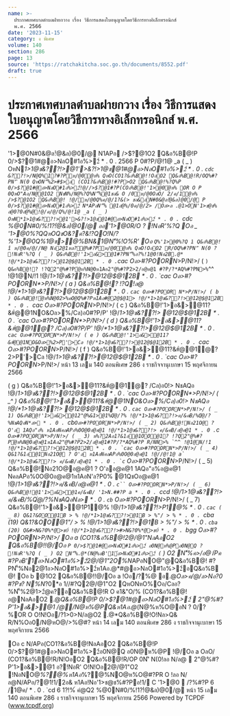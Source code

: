 ```yaml
---
name: >-
  ประกาศเทศบาลตำบลฝายกวาง เรื่อง วิธีการแสดงใบอนุญาตโดยวิธีการทางอิเล็กทรอนิกส์
  พ.ศ. 2566
date: '2023-11-15'
category: ง พิเศษ
volume: 140
section: 286
page: 13
source: 'https://ratchakitcha.soc.go.th/documents/8552.pdf'
draft: true
---
```


# ประกาศเทศบาลตำบลฝายกวาง เรื่อง วิธีการแสดงใบอนุญาตโดยวิธีการทางอิเล็กทรอนิกส์ พ.ศ. 2566

'1>@0N#0&@ล!ํ@&ล)@0/@ N1APอ />$?@1O2 Q&อ%B@!P 0/>$?@1#@อ>NลO#1อ%>2์ * . 0 . 2566 P 0#?P/@!1@ _a ( _ ) OหN*1>1@ช&??!>@1'>&?!>1@ช@1#@อ>NลO#1อ%>2์ * . 0 . `cdc &??!>/N@Q%1?#?Pห/@0ํ@ห% QหO(CO1?&อ%B@!!OอO2 Q&อ%B@!R/OQ%#?PN'ิ N(0 QหON'็%2>#$>อ (CO1?&อ%B@!#?P>O2 Q&อ%B@!%?Q%P 0/>$?@1#@อ>NลO#1อ%>2์!@//>$?@1#?P(COอ%B@!'1>@0ํ@ห% OR O P 0QหO"Aอ/N@@1O2 NชN%/N@%?Q%N'็%@1ชอ& O /0ห/@0OลO/ 2/ค/1ํ@ห% />$?@1O2 Q&อ%B@! !@/ห/@0Q%ค/@/1?&(> ชอ&อN#0&@ล!ํ@&ล)@0/@ P 0/>$?@1#@อ>NลO#1อ%>2์ N*APอN'็% @1อํ@%/0ค/@/2> /Oล>ล .@1>ON'1>ช@ช% อ@0?0อํ@%@!@/ค/@/Q%/@!1@ _a ( _ ) OหN*1>1@ช&??!>@1'>&?!>1@ช@1#@อ>NลO#1อ%>2์ * . 0 . `cdc %@0N#0/%!1?!ํ@&ล)@0/@ ออ'1>@0R/O ? !NอR'%?Q Oอ _ '1>@0%?QQหOQชO&?ค?&!?QO!N/?%'1>@0Q%1@ช>@%BN&1@N'็%!O%R' Oอ ` Q%'1>@0%?Q ì Q&อ%B@! î ห/@0ค/@//N@ Nอ2@1หล?@%#?Pห/@0ํ@ห% QหO!OอO2 R/OQ%#?PN'ิ N(0 ? !NอR'%?Q ( _ ) Q&อ%B@!'1>อ&>@1#?PN'็%อ?%!1@0!Nอ2B.@* !@/*1>1@ช&??!>@12@$@12B * . 0 . `cac Oล>#?POORN*>P/N!>/ ( ` ) Q&อ%B@!? !?Q2"@%#?Pํ@ห%N@0ห1Aอ2"@%#?P2>2/อ@ห@1 #?P/?*AQ%#?PN>% `^^ !@1@N/!1 !@/*1>1@ช&??!>@12@$@12B * . 0 . `cac Oล>#?POORN*>P/N!>/ ( a ) Q&อ%B@!? !?Q!ล@ !@/*1>1@ช&??!>@12@$@12B * . 0 . `cac Oล>#?POOR N*>P/N!>/ ( b ) Q&อ%B@!ํ@ห%N@02>%คO@Q%#?Pห1Aอ#@2@$@1> !@/*1>1@ช&??!>@12@$@12B * . 0 . `cac Oล>#?POORN*>P/N!>/ ( c ) Q&อ%B@!'1>อ&>@11?&#ํ@@1NO&Oล>%/Cล)อ0#?P/P' !@/*1>1@ช&??!> @12@$@12B * . 0 . `cac Oล>#?POORN*>P/N!>/ ( d ) Q&อ%B@!'1>อ&>@11?&#ํ@@1ํ@? /Cล)อ0#?P/P' !@/*1>1@ช&??!>@12@$@12B * . 0 . `cac Oล>#?POORN*>P/N!>/ ( e ) Q&อ%B@!'1>อ&>@11?&#ํ@@1NO&Oล>%2>P'>Cล !@/*1>1@ช&??!>@12@$@12B * . 0 . `cac Oล>#?POORN*>P/N!>/ ( f ) Q&อ%B@!'1>อ&>@11?&#ํ@@1ํ@? 2>P'>Cล !@/*1>1@ช&??!>@12@$@12B * . 0 . `cac Oล>#?POORN*>P/N!>/ หน้า 13 เลม 140 ตอนพิเศษ 286 ง ราชกิจจานุเบกษา 15 พฤศจิกายน 2566

( g ) Q&อ%B@!'1>อ&>@11?&#ํ@@1ํ@? /Cล)อ0!> NชAQอ !@/*1>1@ช&??!>@12@$@12B * . 0 . `cac Oล>#?POORN*>P/N!>/ ( _^ ) Q&อ%B@!'1>อ&>@11?&#ํ@@1NO&Oล>%/Cล)อ0!> NชAQอ !@/*1>1@ช&??!> @12@$@12B * . 0 . `cac Oล>#?POORN*>P/N!>/ ( _ 1) Q&อ%B@!'1>อ&>@12"@%&1>@1%Qํ@/?% !@/*1>1@ช&??!>ค/&คB/%Qํ@/?%NชAQอN*ล> * . 0 . `cb` Oล>#?POORN*>P/N!>/ ( _ 2) Q&อ%B@!Nอ21O@ ? O'ล 1AQอ"อ% ห1AอNคลAPอ%0O@0อ@ค@1 !@/*1>1@ช&??!> ค/&คB/อ@ค@1 * . 0 . `c`` Oล>#?POORN*>P/N!>/ ( _ 3) ห%?2Aอ1?&1อ@1OO@1? !?Q2"@%#?Pํ@ห%N@0อ@ห@1ห1Aอ2"@%#?P2>2/อ@ห@1#?P/?*AQ%#?P R/NN>% `^^ !@1@N/!1 !@/*1>1@ช&??!>@12@$@12B * . 0 . `cac Oล>#?POORN*>P/N!>/ ( _ 4) Q&1?&1อ@1Nอ21O@ ? O'ล ห1AอNคลAPอ%0O@0อ@ค@1 !@//@!1@ a` !@/*1>1@ช&??!> ค/&คB/อ@ค@1 * . 0 . `c`` Oล>#?POORN*>P/N!>/ ( _ 5) Q&อ%B@!Nอ21O@อ@ค@1 ? O'ลอ@ค@1 1AQอ"อ%อ@ค@1 NคลAPอ%0O@0อ@ค@1ห1AอN'ล?P0% @1QชOอ@ค@1 !@/*1>1@ช&??!>ค/&คB/อ@ค@1 * . 0 . `c`` Oล>#?POORN*>P/N!>/ ( _ 6) Q&อ%B@!@1'1>อ&>@1ค/&คB/ '1>N.##?P a * . 0 . `ccd !@/*1>1@ช&??!> ค/&คB/%Qํ@/?%NชAQอN*ล> * . 0 . `cb` Oล>#?POORN*>P/N!>/ ( _ 7) Q&อ%B@!'1>อ&>@1P1@% !@/*1>1@ช&??!>P1@% * . 0 . `cac ( _ 8) Q&1?&OO@1B > % !@/*1>1@ช&??!>@1B > %"/ > % * . 0 . `cba (19) Q&1?&OO@1"/ > % !@/*1>1@ช&??!>@1B > %"/ > % * . 0 . `cba (20) Q&#>N&?0%*@>ช0์ !@/*1>1@ช&??!>#>N&?0%*@>ช0์ * . 0 . `bgg Oล>#?POORN*>P/N!>/ Oอ a (CO1?&อ%B@!2@/@1"NลAอO2 Q&อ%B@!!@/Oอ ` P 0/>$?@1#@อ>NลO#1อ%>2์ อ0N@ห%@Pอ0N@Q ? !NอR'%?Q ( _ ) O2 N'็%.@*(N@%อB'1์อ>NลO#1อ%>2์ ( ` ) O2 N'็%ค>/อ@1์Pค #?PอB'1์อ>NลO#1อ%>2์2@/@1"2O%N*APอNO@"@Q&อ%B@! #?PN'็%Nอ2@1อ>NลO#1อ%>2์ห1Aอ.@*#@อ>NลO#1อ%>2์อQ&อ%B@! Oอ b @1O2 Q&อ%B@!!@/Oอ a !Oอ/?%@ อ.@*Oล>ค/@/ล>Nอ?0 #?Pช? N%N*?0*อ 1//#?Q2@/@1"O2 QหONหO%Oอ/Cลอ?%N'็%2@1>2ํ@ค?อQ&อ%B@!R O ค1&"O/% (CO1?&อ%B@!อ@NลAอO2 .@*Q&อ%B@!P 0/>$?@1#@อ>NลO#1อ%>2์  2"@%#?P'1>อ&>@1 /@/N@ห%@PQ&ห1Aอ.@*(N@%ห%O@อN ? 0/?%OR O O!N!Oอ/?1>0>N/ล@O2 .@*Q&อ%B@!O!Nล>Q& R/N%Oอ0/N@หO@/>%@#? หน้า 14 เลม 140 ตอนพิเศษ 286 ง ราชกิจจานุเบกษา 15 พฤศจิกายน 2566

Oอ c N/APอ(CO1?&อ%B@!NลAอO2 Q&อ%B@!P 0/>$?@1#@อ>NลO#1อ%>2์อ0N@Q อ0N@ห%@P !@/Oอ a OลO/ (CO1?&อ%B@!R/N!OอO2 Q&อ%B@!R/OP 0N'ิ N(0!ลอ N/ล@  2"@%#?P'1>อ&>@1 อ?!NอR' O!N!Oอ2@/@1"O2 !NอNO@*%?@%ห1Aอ*%?@%NO@ห%O@#?PR O !ลอ N/ล@N/APอ/?@1!1/2อ& ห1Aอ!Nอ'1>ช@ช%#?Pอ!1/ C '1>@0  /?%#?P 6 /1@ค/ * . 0 . `cd 6 1?!%์ คํ@Q2 %@0N#0/%!1?!ํ@&ล)@0/@ หน้า 15 เลม 140 ตอนพิเศษ 286 ง ราชกิจจานุเบกษา 15 พฤศจิกายน 2566 Powered by TCPDF (www.tcpdf.org)
